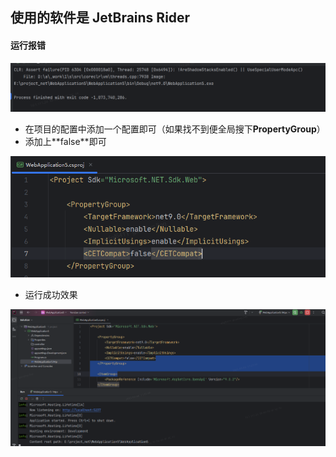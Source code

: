 ## 使用的软件是 JetBrains Rider

#### 运行报错

![image-20250308111943748](./.net%E6%8A%A5%E9%94%99%E9%97%AE%E9%A2%98.assets/image-20250308111943748.png)

- 在项目的配置中添加一个配置即可（如果找不到便全局搜下**PropertyGroup**）
- 添加上**<CETCompat>false</CETCompat>**即可

![image-20250308112110347](./.net%E6%8A%A5%E9%94%99%E9%97%AE%E9%A2%98.assets/image-20250308112110347.png)

- 运行成功效果

![image-20250308112147029](./.net%E6%8A%A5%E9%94%99%E9%97%AE%E9%A2%98.assets/image-20250308112147029.png)